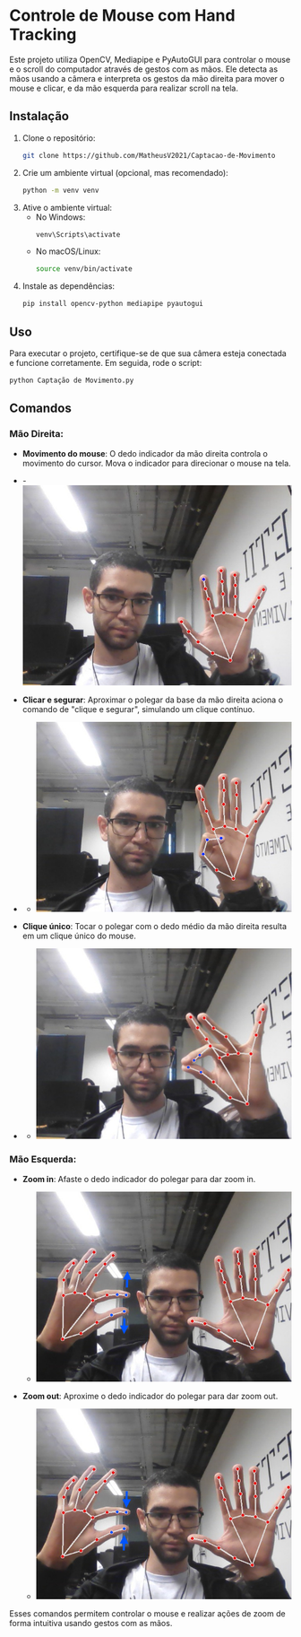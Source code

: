 # Controle de Mouse com Hand Tracking

Este projeto utiliza OpenCV, Mediapipe e PyAutoGUI para controlar o mouse e o scroll do computador através de gestos com as mãos. Ele detecta as mãos usando a câmera e interpreta os gestos da mão direita para mover o mouse e clicar, e da mão esquerda para realizar scroll na tela.

## Instalação

1. Clone o repositório:
    ```bash
    git clone https://github.com/MatheusV2021/Captacao-de-Movimento
    ```
2. Crie um ambiente virtual (opcional, mas recomendado):
    ```bash
    python -m venv venv
    ```
3. Ative o ambiente virtual:
    - No Windows:
      ```bash
      venv\Scripts\activate
      ```
    - No macOS/Linux:
      ```bash
      source venv/bin/activate
      ```
4. Instale as dependências:
    ```bash
    pip install opencv-python mediapipe pyautogui
    ```

## Uso

Para executar o projeto, certifique-se de que sua câmera esteja conectada e funcione corretamente. Em seguida, rode o script:

```bash
python Captação de Movimento.py
```

## Comandos

### Mão Direita:
- **Movimento do mouse**: O dedo indicador da mão direita controla o movimento do cursor. Mova o indicador para direcionar o mouse na tela.
- -![Movimento do mouse](src/Movimento.jpeg)
  
- **Clicar e segurar**: Aproximar o polegar da base da mão direita aciona o comando de "clique e segurar", simulando um clique contínuo.
- - ![Movimento do mouse](src/CliqueSegurado.png)

- **Clique único**: Tocar o polegar com o dedo médio da mão direita resulta em um clique único do mouse.
- - ![Movimento do mouse](src/CliqueUnico.png)

### Mão Esquerda:
- **Zoom in**: Afaste o dedo indicador do polegar para dar zoom in.
  -  ![Movimento do mouse](src/ZoomOut.png)

- **Zoom out**: Aproxime o dedo indicador do polegar para dar zoom out.
  -  ![Movimento do mouse](src/ZoomIn.png)


Esses comandos permitem controlar o mouse e realizar ações de zoom de forma intuitiva usando gestos com as mãos.

